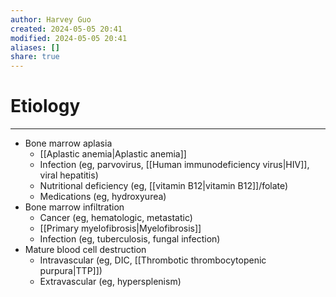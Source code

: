 ```yaml
---
author: Harvey Guo
created: 2024-05-05 20:41
modified: 2024-05-05 20:41
aliases: []
share: true
---
```

# Etiology
---
- Bone marrow aplasia
	- [[Aplastic anemia|Aplastic anemia]]
	- Infection (eg, parvovirus, [[Human immunodeficiency virus|HIV]], viral hepatitis)
	- Nutritional deficiency (eg, [[vitamin B12|vitamin B12]]/folate)
	- Medications (eg, hydroxyurea)
- Bone marrow infiltration
	- Cancer (eg, hematologic, metastatic)
	- [[Primary myelofibrosis|Myelofibrosis]]
	- Infection (eg, tuberculosis, fungal infection)
- Mature blood cell destruction
	- Intravascular (eg, DIC, [[Thrombotic thrombocytopenic purpura|TTP]])
	- Extravascular (eg, hypersplenism)
